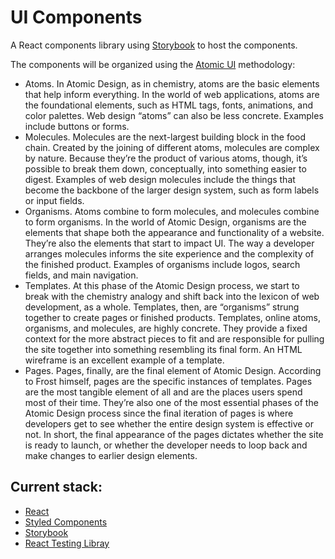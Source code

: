 # UI Components

A React components library using [Storybook](https://storybook.js.org/docs/react/get-started/introduction) to host the components.

The components will be organized using the [Atomic UI](https://www.uxpin.com/studio/blog/atomic-ui-components/) methodology:

- Atoms. In Atomic Design, as in chemistry, atoms are the basic elements that help inform everything. In the world of web applications, atoms are the foundational elements, such as HTML tags, fonts, animations, and color palettes. Web design “atoms” can also be less concrete. Examples include buttons or forms.
- Molecules. Molecules are the next-largest building block in the food chain. Created by the joining of different atoms, molecules are complex by nature. Because they’re the product of various atoms, though, it’s possible to break them down, conceptually, into something easier to digest. Examples of web design molecules include the things that become the backbone of the larger design system, such as form labels or input fields.
- Organisms. Atoms combine to form molecules, and molecules combine to form organisms. In the world of Atomic Design, organisms are the elements that shape both the appearance and functionality of a website. They’re also the elements that start to impact UI. The way a developer arranges molecules informs the site experience and the complexity of the finished product. Examples of organisms include logos, search fields, and main navigation.
- Templates. At this phase of the Atomic Design process, we start to break with the chemistry analogy and shift back into the lexicon of web development, as a whole. Templates, then, are “organisms” strung together to create pages or finished products. Templates, online atoms, organisms, and molecules, are highly concrete. They provide a fixed context for the more abstract pieces to fit and are responsible for pulling the site together into something resembling its final form. An HTML wireframe is an excellent example of a template.
- Pages. Pages, finally, are the final element of Atomic Design. According to Frost himself, pages are the specific instances of templates. Pages are the most tangible element of all and are the places users spend most of their time. They’re also one of the most essential phases of the Atomic Design process since the final iteration of pages is where developers get to see whether the entire design system is effective or not. In short, the final appearance of the pages dictates whether the site is ready to launch, or whether the developer needs to loop back and make changes to earlier design elements.

## Current stack:
- [React](https://reactjs.org/)
- [Styled Components](https://styled-components.com/)
- [Storybook](https://storybook.js.org/)
- [React Testing Libray](https://testing-library.com/)
